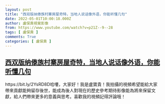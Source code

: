 ```yaml
---
layout: post
title: "西双版纳傣族村寨房屋奇特，当地人说话像外语，你能听懂几句"
date: 2022-05-01T10:00:18.000Z
author: 盧保貴視覺影像
from: https://www.youtube.com/watch?v=p21Z--9--28
tags: [ 盧保貴 ]
comments: True
categories: [ 盧保貴 ]
---
```

<!--1651399218000-->
[西双版纳傣族村寨房屋奇特，当地人说话像外语，你能听懂几句](https://www.youtube.com/watch?v=p21Z--9--28)
------

<div>
https://bit.ly/2YsRD8D哈嘍，大家好！我是盧寶貴！我拍攝的視頻希望能給大家帶來貢獻能夠留存後世，能成為後人對現在的歷史參考期待影像能為將來保留文獻，給人們帶來更多的意義與思考。喜歡我的視頻記得評論哦！
</div>
